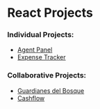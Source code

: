 # React Projects

### Individual Projects:
* [Agent Panel](https://favianl.github.io/agent-panel-demo/#/dashboard)
* [Expense Tracker](https://favianl.github.io/expense-tracker/)

### Collaborative Projects:
* [Guardianes del Bosque](https://favianl.github.io/guardianes-demo/#/adoption)
* [Cashflow](https://favianl.github.io/cashflow-demo/#/home)

